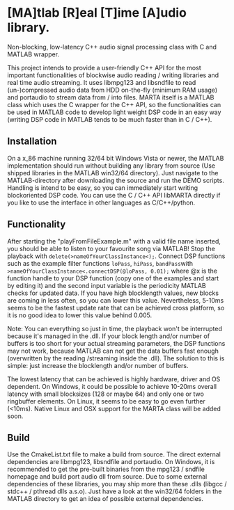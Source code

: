 [MA]tlab [R]eal [T]ime [A]udio library.
==============================

Non-blocking, low-latency C++ audio signal processing class with C and MATLAB wrapper.

This project intends to provide a user-friendly C++ API for the most important functionalities of blockwise audio 
reading / writing libraries and real time audio streaming. It uses libmpg123 and libsndfile to read (un-)compressed
audio data from HDD on-the-fly (minimum RAM usage) and portaudio to stream data from / into files. MARTA itself
is a MATLAB class which uses the C wrapper for the C++ API, so the functionalities can be used in MATLAB code to 
develop light weight DSP code in an easy way (writing DSP code in MATLAB tends to be much faster than in C / C++). 

Installation
------------

On a x_86 machine running 32/64 bit Windows Vista or newer, the MATLAB implementation should run without building any
library from source (Use shipped libraries in the MATLAB win32/64 directory). Just navigate to the MATLAB-directory
after downloading the source and run the DEMO scripts. Handling is intend to be easy, so you can immediately start
writing blockoriented DSP code. You can use the C / C++ API libMARTA directly if you like to use the interface in
other languages as C/C++/python.

Functionality
------------

After starting the "playFromFileExample.m" with a valid file name inserted, you should be able to listen to your favourite
song via MATLAB! Stop the playback with ``delete(>nameOfYourClassInstance<);``. Connect DSP functions such as the example 
filter functions ``loPass``, ``hiPass``, ``bandPass``with ``>nameOfYourClassInstance<.connectDSP(@loPass, 0.01);`` where 
@x is the function handle to your DSP function (copy one of the examples and start by editing it) and the second input variable 
is the periodicity MATLAB checks for updated data. If you have high blocklength values, new blocks are coming in less often, 
so you can lower this value. Nevertheless, 5-10ms seems to be the fastest update rate that can be achieved cross platform, 
so it is no good idea to lower this value behind 0.005.

Note: You can everything so just in time, the playback won't be interrupted because it's managed in the .dll. If your block
length and/or number of buffers is too short for your actual streaming parameters, the DSP functions may not work, because MATLAB
can not get the data buffers fast enough (overwritten by the reading /streaming inside the .dll). The solution to this is simple:
just increase the blocklength and/or number of buffers.

The lowest latency that can be achieved is highly hardware, driver and OS dependent. On Windows, it could be possible to achieve
10-20ms overall latency with small blocksizes (128 or maybe 64) and only one or two ringbuffer elements. On Linux, it seems to be 
easy to go even further (<10ms). Native Linux and OSX support for the MARTA class will be added soon.

Build
-----

Use the CmakeList.txt file to make a build from source. The direct external dependencies are libmpg123, libsndfile and 
portaudio. On Windows, it is recommended to get the pre-built binaries from the mpg123 / sndfile homepage and build 
port audio dll from source. Due to some external dependencies of these libraries, you may ship more than these .dlls 
(libgcc / stdc++ / pthread dlls a.s.o). Just have a look at the win32/64 folders in the MATLAB directory to get an
idea of possible external dependencies.
